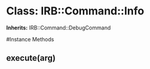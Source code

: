 # Class: IRB::Command::Info
**Inherits:** IRB::Command::DebugCommand
    




#Instance Methods
## execute(arg) [](#method-i-execute)

